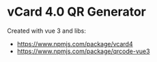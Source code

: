 # vCard 4.0 QR Generator

Created with vue 3 and libs:

- https://www.npmjs.com/package/vcard4
- https://www.npmjs.com/package/qrcode-vue3
